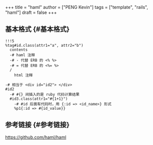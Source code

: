 +++
title = "haml"
author = ["PENG Kevin"]
tags = ["template", "rails", "haml"]
draft = false
+++

## 基本格式 {#基本格式}

```haml
!!!5
%tag#id.class(attr1="a", attr2="b")
  contents
  -# haml 注释
  -# - 代替 ERB 的 <% %>
  -# = 代替 ERB 的 <%= %>
  /
    html 注释

-# 相当于 <div id="id2"> </div>
#id2
  -# #{} 间插入的是 ruby 代码计算结果
  #id3.class(attr1="#{1+1}")
    -# #id 后面有代码时，用 {:id => <id_name>} 形式
    %p1{:id => #{id_value}}
```


## 参考链接 {#参考链接}

<https://github.com/haml/haml>

